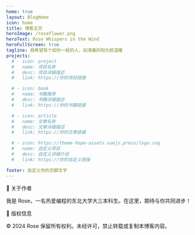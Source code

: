 ```yaml
---
home: true
layout: BlogHome
icon: home
title: 博客主页
heroImage: /roseflower.png
heroText: Rose Whispers in the Wind
heroFullScreen: true
tagline: 我希望有个如你一般的人，如清晨的阳光般温暖
projects:
  # - icon: project
  #   name: 项目名称
  #   desc: 项目详细描述
  #   link: https://你的项目链接

  # - icon: book
  #   name: 书籍推荐
  #   desc: 书籍详细描述
  #   link: https://你的书籍链接

  # - icon: article
  #   name: 文章名称
  #   desc: 文章详细描述
  #   link: https://你的文章链接

  # - icon: https://theme-hope-assets.vuejs.press/logo.svg
  #   name: 自定义项目
  #   desc: 自定义详细介绍
  #   link: https://你的自定义链接

footer: 自定义你的页脚文字
---
```


📝 关于作者

我是 Rose，一名热爱编程的东北大学大三本科生。在这里，期待与你共同进步！

🌟 版权信息

© 2024 Rose 保留所有权利。未经许可，禁止转载或复制本博客内容。
